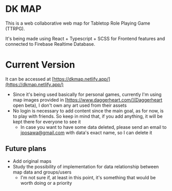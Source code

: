 # DK MAP

This is a web collaborative web map for Tabletop Role Playing Game (TTRPG).

It's being made using React + Typescript + SCSS for Frontend features and connected to Firebase Realtime Database.

# Current Version

It can be accessed at [https://dkmap.netlify.app/](https://dkmap.netlify.app/)
* Since it's being used basically for personal games, currently I'm using map images provided in [https://www.daggerheart.com/](Daggerheart open beta), I don't own any art used from their assets
* No login is necessary to add content since the main goal, as for now, is to play with friends. So keep in mind that, if you add anything, it will be kept there for everyone to see it
  * In case you want to have some data deleted, please send an email to jposawa@gmail.com with data's exact name, so I can delete it

## Future plans
* Add original maps
* Study the possibility of implementation for data relationship between map data and groups/users
  * I'm not sure if, at least in this point, it's something that would be worth doing or a priority
